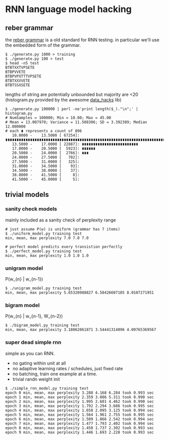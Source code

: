 # RNN language model hacking

## reber grammar

the [reber grammar](http://www.willamette.edu/~gorr/classes/cs449/reber.html) is a old standard 
for RNN testing. in particular we'll use the embedded form of the grammar.

```
$ ./generate.py 1000 > training
$ ./generate.py 100 > test
$ head -n5 test
BTBTXXTVPSETE
BTBPVVETE
BTBPVPXTTTVPSETE
BTBTXXVVETE
BTBTSSXSETE
```

lengths of string are potentially unbounded but majority are <20
(histogram.py provided by the awesome [data_hacks](https://github.com/bitly/data_hacks) lib)

```
$ ./generate.py 100000 | perl -ne'print length($_)."\n";' | histogram.py 
# NumSamples = 100000; Min = 10.00; Max = 45.00
# Mean = 13.007970; Variance = 11.508306; SD = 3.392389; Median 12.000000
# each ∎ represents a count of 896
   10.0000 -    13.5000 [ 67254]: ∎∎∎∎∎∎∎∎∎∎∎∎∎∎∎∎∎∎∎∎∎∎∎∎∎∎∎∎∎∎∎∎∎∎∎∎∎∎∎∎∎∎∎∎∎∎∎∎∎∎∎∎∎∎∎∎∎∎∎∎∎∎∎∎∎∎∎∎∎∎∎∎∎∎∎
   13.5000 -    17.0000 [ 22887]: ∎∎∎∎∎∎∎∎∎∎∎∎∎∎∎∎∎∎∎∎∎∎∎∎∎
   17.0000 -    20.5000 [  5923]: ∎∎∎∎∎∎
   20.5000 -    24.0000 [  2766]: ∎∎∎
   24.0000 -    27.5000 [   702]: 
   27.5000 -    31.0000 [   325]: 
   31.0000 -    34.5000 [    93]: 
   34.5000 -    38.0000 [    37]: 
   38.0000 -    41.5000 [     8]: 
   41.5000 -    45.0000 [     5]: 
```

## trivial models

### sanity check models

mainly included as a sanity check of perplexity range

```
# just assume P(w) is uniform (grammar has 7 items)
$ ./uniform_model.py training test  
min, mean, max perplexity 7.0 7.0 7.0

# perfect model predicts every transistion perfectly
$ ./perfect_model.py training test  
min, mean, max perplexity 1.0 1.0 1.0
```

### unigram model

P(w_{n} | w_{n-1})

```
$ ./unigram_model.py training test
min, mean, max perplexity 5.65320988827 6.58426607105 8.0107271951
```

### bigram model

P(w_{n} | w_{n-1}, W_{n-2})

```
$ ./bigram_model.py training test
min, mean, max perplexity 3.18062061871 3.54441314096 4.09765369567
```

### super dead simple rnn

simple as you can RNN.

* no gating within unit at all
* no adaptive learning rates / schedules, just fixed rate
* no batching, train one example at a time.
* trivial randn weight init

```
$ ./simple_rnn_model.py training test
epoch 0 min, mean, max perplexity 3.288 4.168 6.284 took 0.993 sec
epoch 1 min, mean, max perplexity 2.359 3.086 5.311 took 0.990 sec
epoch 2 min, mean, max perplexity 1.995 2.601 4.462 took 0.990 sec
epoch 3 min, mean, max perplexity 1.792 2.294 3.686 took 0.995 sec
epoch 4 min, mean, max perplexity 1.658 2.095 3.125 took 0.994 sec
epoch 5 min, mean, max perplexity 1.564 1.961 2.755 took 0.995 sec
epoch 6 min, mean, max perplexity 1.509 1.866 2.542 took 0.994 sec
epoch 7 min, mean, max perplexity 1.477 1.793 2.402 took 0.994 sec
epoch 8 min, mean, max perplexity 1.458 1.737 2.302 took 0.993 sec
epoch 9 min, mean, max perplexity 1.446 1.693 2.228 took 0.993 sec
```


